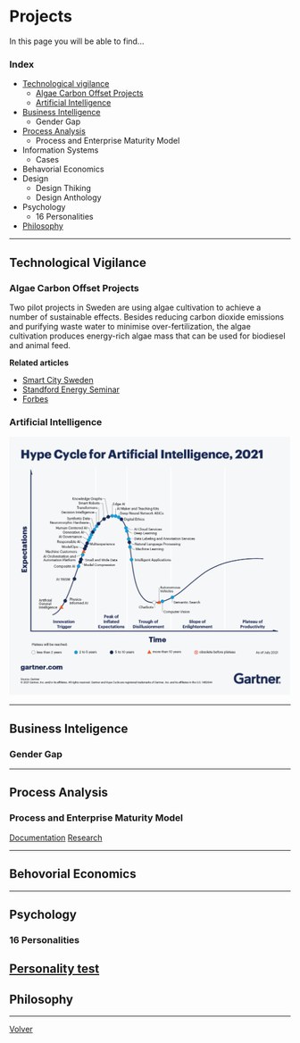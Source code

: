 # Projects

In this page you will be able to find...

### Index
* [Technological vigilance](#tech_vigilance)
  * [Algae Carbon Offset Projects](#algae)
  * [Artificial Intelligence](#ai)
* [Business Intelligence](#bi)
  * Gender Gap 
* [Process Analysis]()
  * Process and Enterprise Maturity Model 
* Information Systems
  * Cases 
* Behavorial Economics
* Design
  * Design Thiking 
  * Design Anthology
* Psychology
  * 16 Personalities 
* [Philosophy]()


----


## Technological Vigilance <a name="tech_vigilance"></a>

### Algae Carbon Offset Projects <a name="algae"></a>
Two pilot projects in Sweden are using algae cultivation to achieve a number of sustainable effects. Besides reducing carbon dioxide emissions and purifying waste water to minimise over-fertilization, the algae cultivation produces energy-rich algae mass that can be used for biodiesel and animal feed. 

**Related articles** <a name="ai"></a>
* [Smart City Sweden](https://smartcitysweden.com/best-practice/300/algae-projects-reduction-of-co2-and-production-of-biomass-is-climate-win-win/)
* [Standford Energy Seminar](https://youtu.be/64clWE7AfLg)
* [Forbes](https://www.forbes.com/sites/jeffmcmahon/2019/05/28/algae-single-celled-savior-of-the-climate-crisis/?sh=77ec9a2b55df)

### Artificial Intelligence
<img src="./assets/img/HypeCycleAI.png">

-----

## Business Inteligence <a name="bi"></a>
### Gender Gap

-----
## Process Analysis
### Process and Enterprise Maturity Model
[Documentation](http://www.hammerandco.com/pemm.htm)
[Research](https://www.researchgate.net/publication/265220113_Michael_Hammer%27s_Process_and_Enterprise_Maturity_Model)

-----

## Behovorial Economics

-----


## Psychology
### 16 Personalities 
[Personality test](https://www.16personalities.com/free-personality-test)
-----

## Philosophy

------
[Volver](./)
